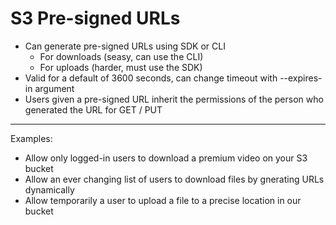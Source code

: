 # S3 Pre-signed URLs

- Can generate pre-signed URLs using SDK or CLI
    - For downloads (seasy, can use the CLI)
    - For uploads (harder, must use the SDK)
- Valid for a default of 3600 seconds, can change timeout with --expires-in argument
- Users given a pre-signed URL inherit the permissions of the person who generated the URL for GET / PUT

---

Examples:
- Allow only logged-in users to download a premium video on your S3 bucket
- Allow an ever changing list of users to download files by gnerating URLs dynamically
- Allow temporarily a user to upload a file to a precise location in our bucket